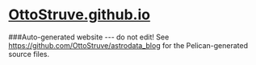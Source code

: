 [OttoStruve.github.io](http://ottostruve.github.io)
===============
###Auto-generated website --- do not edit!
See https://github.com/OttoStruve/astrodata_blog for the Pelican-generated source files.
